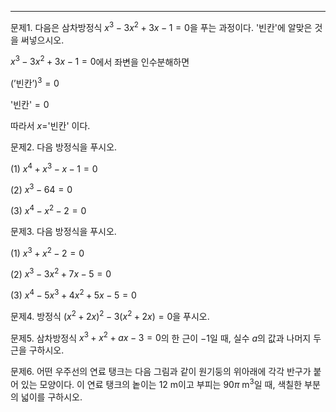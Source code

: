

---




문제1. 다음은 삼차방정식 $x^3-3x^2+3x-1=0$을 푸는 과정이다. '빈칸'에 알맞은 것을 써넣으시오. 

$x^3-3x^2+3x-1=0$에서 좌변을 인수분해하면

$(\text{'빈칸'})^3=0$

'빈칸'$=0$

따라서 $x=$'빈칸' 이다.



문제2. 다음 방정식을 푸시오. 

(1) $x^4+x^3-x-1=0$

(2) $x^3-64=0$

(3) $x^4-x^2-2=0$



문제3. 다음 방정식을 푸시오.

(1) $x^3+x^2-2=0$

(2) $x^3-3x^2+7x-5=0$

(3) $x^4-5x^3+4x^2+5x-5=0$



문제4. 방정식 $(x^2+2x)^2-3(x^2+2x)=0$을 푸시오. 



문제5. 삼차방정식 $x^3+x^2+ax-3=0$의 한 근이 $-1$일 때, 실수 $a$의 값과 나머지 두 근을 구하시오. 



문제6. 어떤 우주선의 연료 탱크는 다음 그림과 같이 원기둥의 위아래에 각각 반구가 붙어 있는 모양이다. 이 연료 탱크의 놑이는 12 m이고 부피는 $90\pi$ m$^3$일 때, 색칠한 부분의 넓이를 구하시오.


